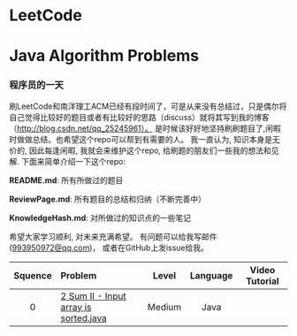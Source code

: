 # LeetCode
# Java Algorithm Problems

### 程序员的一天

刷LeetCode和南洋理工ACM已经有段时间了，可是从来没有总结过，只是偶尔将自己觉得比较好的题目或者有比较好的思路（discuss）就将其写到我的博客（http://blog.csdn.net/qq_25245961）。 
是时候该好好地坚持刷刷题目了,闲暇时做做总结。也希望这个repo可以帮到有需要的人。 我一直认为, 知识本身是无价的, 因此每逢闲暇, 我就会来维护这个repo, 给刷题的朋友们一些我的想法和见解. 下面来简单介绍一下这个repo:

**README.md**: 所有所做过的题目

**ReviewPage.md**: 所有题目的总结和归纳（不断完善中）

**KnowledgeHash.md**: 对所做过的知识点的一些笔记



希望大家学习顺利, 对未来充满希望。
有问题可以给我写邮件(993950972@qq.com)， 或者在GitHub上发issue给我。


| Squence | Problem       | Level  | Language  | Video Tutorial|
|:-------:|:--------------|:------:|:---------:|:-------------:|
|0|[2 Sum II - Input array is sorted.java](https://github.com/993950972/LeetCode/blob/master/C%2B%2B/two%20sum.txt)|Medium|Java||
